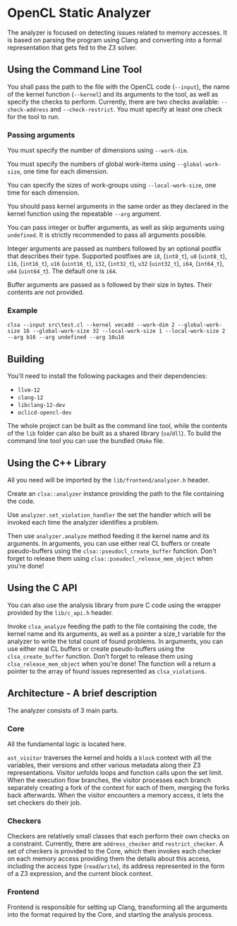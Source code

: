 # OpenCL Static Analyzer

The analyzer is focused on detecting issues related to memory accesses.
It is based on parsing the program using Clang and converting into a formal representation that gets fed to the Z3 solver.

## Using the Command Line Tool

You shall pass the path to the file with the OpenCL code (`--input`), the name of the kernel function (`--kernel`) and its arguments to the tool, as well as specify the checks to perform.
Currently, there are two checks available: `--check-address` and `--check-restrict`. You must specify at least one check for the tool to run.

### Passing arguments

You must specify the number of dimensions using `--work-dim`.

You must specify the numbers of global work-items using `--global-work-size`, one time for each dimension.

You can specify the sizes of work-groups using `--local-work-size`, one time for each dimension.

You should pass kernel arguments in the same order as they declared in the kernel function using the repeatable `--arg` argument.

You can pass integer or buffer arguments, as well as skip arguments using `undefined`.
It is strictly recommended to pass all arguments possible.

Integer arguments are passed as numbers followed by an optional postfix that describes their type.
Supported postfixes are `i8`, (`int8_t`), `u8` (`uint8_t`), `i16`, (`int16_t`), `u16` (`uint16_t`),
`i32`, (`int32_t`), `u32` (`uint32_t`), `i64`, (`int64_t`), `u64` (`uint64_t`). The default one is `i64`.

Buffer arguments are passed as `b` followed by their size in bytes. Their contents are not provided.

### Example

`clsa --input src\test.cl --kernel vecadd --work-dim 2 --global-work-size 16 --global-work-size 32 --local-work-size 1 --local-work-size 2 --arg b16 --arg undefined --arg 10u16`

## Building

You'll need to install the following packages and their dependencies:
 - `llvm-12`
 - `clang-12`
 - `libclang-12-dev`
 - `oclicd-opencl-dev`

The whole project can be built as the command line tool, while the contents of the `lib` folder can also be built as a shared library (`so`/`dll`).
To build the command line tool you can use the bundled `CMake` file.

## Using the C++ Library

All you need will be imported by the `lib/frontend/analyzer.h` header.

Create an `clsa::analyzer` instance providing the path to the file containing the code.

Use `analyzer.set_violation_handler` the set the handler which will be invoked each time the analyzer identifies a problem.

Then use `analyzer.analyze` method feeding it the kernel name and its arguments. In arguments, you can use either real CL buffers or create pseudo-buffers using the `clsa::pseudocl_create_buffer` function. Don't forget to release them using `clsa::pseudocl_release_mem_object` when you're done!

## Using the C API

You can also use the analysis library from pure C code using the wrapper provided by the `lib/c_api.h` header.

Invoke `clsa_analyze` feeding the path to the file containing the code, the kernel name and its arguments, as well as a pointer a size_t variable for the analyzer to write the total count of found problems. In arguments, you can use either real CL buffers or create pseudo-buffers using the `clsa_create_buffer` function. Don't forget to release them using `clsa_release_mem_object` when you're done!
The function will a return a pointer to the array of found issues represented as `clsa_violation`s.

## Architecture - A brief description

The analyzer consists of 3 main parts.

### Core

All the fundamental logic is located here.

`ast_visitor` traverses the kernel and holds a `block` context with all the variables, their versions and other various metadata along their Z3 representations.
Visitor unfolds loops and function calls upon the set limit. When the execution flow branches, the visitor processes each branch separately creating a fork of the context for each of them,
merging the forks back afterwards. When the visitor encounters a memory access, it lets the set checkers do their job.

### Checkers

Checkers are relatively small classes that each perform their own checks on a constraint. Currently, there are `address_checker` and `restrict_checker`.
A set of checkers is provided to the Core, which then invokes each checker on each memory access providing them the details about this access,
including the access type (`read`/`write`), its address represented in the form of a Z3 expression, and the current block context.

### Frontend

Frontend is responsible for setting up Clang, transforming all the arguments into the format required by the Core, and starting the analysis process.
